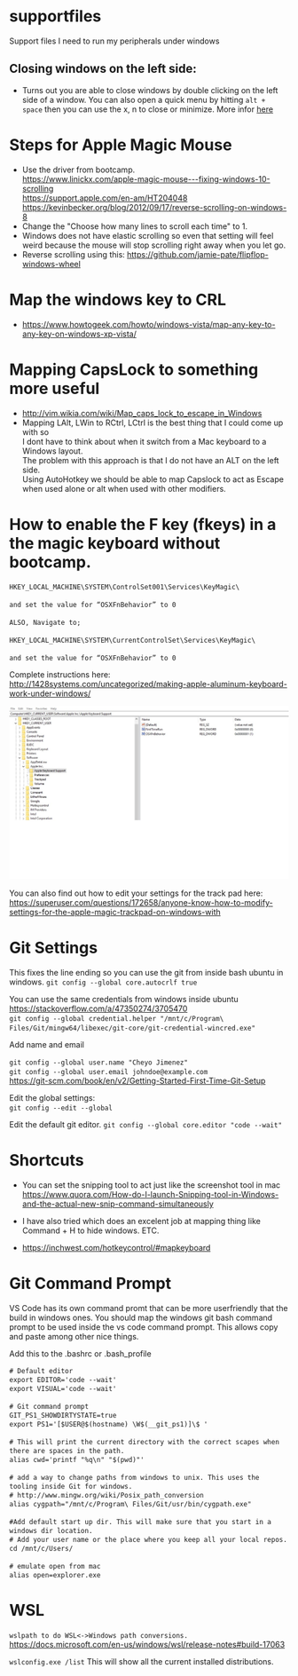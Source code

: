 # supportfiles
Support files I need to run my peripherals under windows


## Closing windows on the left side:
- Turns out you are able to close windows by double clicking on the left side of a window. You can also open a quick menu by hitting `alt + space` then you can use the x, n to close or minimize. More infor [here](https://ux.stackexchange.com/questions/55260/whats-the-point-of-closing-windows-by-double-clicking-their-top-left?newreg=257696e490004174894f6e176940194e)

# Steps for Apple Magic Mouse
- Use the driver from bootcamp.  
https://www.linickx.com/apple-magic-mouse---fixing-windows-10-scrolling  
https://support.apple.com/en-am/HT204048  
https://kevinbecker.org/blog/2012/09/17/reverse-scrolling-on-windows-8  
- Change the "Choose how many lines to scroll each time" to 1.
- Windows does not have elastic scrolling so even that setting will feel weird because the mouse will stop scrolling right away when you let go.
- Reverse scrolling using this: https://github.com/jamie-pate/flipflop-windows-wheel

# Map the windows key to CRL
- https://www.howtogeek.com/howto/windows-vista/map-any-key-to-any-key-on-windows-xp-vista/

# Mapping CapsLock to something more useful
- http://vim.wikia.com/wiki/Map_caps_lock_to_escape_in_Windows
- Mapping LAlt, LWin to RCtrl, LCtrl is the best thing that I could come up with so  
 I dont have to think about when it switch from a Mac keyboard to a Windows layout.  
 The problem with this approach is that I do not have an ALT on the left side.  
 Using AutoHotkey we should be able to map Capslock to act as Escape when used alone or alt when used with other modifiers. 
 
# How to enable the F key (fkeys) in a the magic keyboard without bootcamp.
```
HKEY_LOCAL_MACHINE\SYSTEM\ControlSet001\Services\KeyMagic\

and set the value for “OSXFnBehavior” to 0

ALSO, Navigate to;

HKEY_LOCAL_MACHINE\SYSTEM\CurrentControlSet\Services\KeyMagic\

and set the value for “OSXFnBehavior” to 0
```
Complete instructions here: http://1428systems.com/uncategorized/making-apple-aluminum-keyboard-work-under-windows/

![](keyboard-support-fn.jpg)

You can also find out how to edit your settings for the track pad here: https://superuser.com/questions/172658/anyone-know-how-to-modify-settings-for-the-apple-magic-trackpad-on-windows-with



# Git Settings
This fixes the line ending so you can use the git from inside bash ubuntu in windows.
`git config --global core.autocrlf true`

You can use the same credentials from windows inside ubuntu
 https://stackoverflow.com/a/47350274/3705470  
 ``git config --global credential.helper "/mnt/c/Program\ Files/Git/mingw64/libexec/git-core/git-credential-wincred.exe"``  
 
 Add name and email
 
 `git config --global user.name "Cheyo Jimenez"`   
 `git config --global user.email johndoe@example.com`  
https://git-scm.com/book/en/v2/Getting-Started-First-Time-Git-Setup

Edit the global settings:  
`git config --edit --global`

Edit the default git editor.
`git config --global core.editor "code --wait"`

# Shortcuts
- You can set the snipping tool to act just like the screenshot tool in mac
https://www.quora.com/How-do-I-launch-Snipping-tool-in-Windows-and-the-actual-new-snip-command-simultaneously

- I have also tried which does an excelent job at mapping thing like Command + H to hide windows. ETC. 
- https://inchwest.com/hotkeycontrol/#mapkeyboard

# Git Command Prompt

VS Code has its own command promt that can be more userfriendly that the build in windows ones. 
You should map the windows git bash command prompt to be used inside the vs code command prompt. 
This allows copy and paste among other nice things. 


Add this to the .bashrc or .bash_profile

```
# Default editor
export EDITOR='code --wait'
export VISUAL='code --wait'

# Git command prompt
GIT_PS1_SHOWDIRTYSTATE=true
export PS1='[$USER@$(hostname) \W$(__git_ps1)]\$ '

# This will print the current directory with the correct scapes when there are spaces in the path.
alias cwd='printf "%q\n" "$(pwd)"'

# add a way to change paths from windows to unix. This uses the tooling inside Git for windows.
# http://www.mingw.org/wiki/Posix_path_conversion
alias cygpath="/mnt/c/Program\ Files/Git/usr/bin/cygpath.exe"

#Add default start up dir. This will make sure that you start in a windows dir location.
# Add your user name or the place where you keep all your local repos.
cd /mnt/c/Users/

# emulate open from mac
alias open=explorer.exe
```

# WSL  
``wslpath to do WSL<->Windows path conversions.``
https://docs.microsoft.com/en-us/windows/wsl/release-notes#build-17063

`wslconfig.exe /list` This will show all the current installed distributions.  
